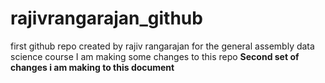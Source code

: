 # rajivrangarajan_github
first github repo created by rajiv rangarajan for the general assembly data science course
I am making some changes to this repo
**Second set of changes i am making to this document**